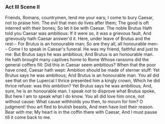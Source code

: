 ### Act III Scene II
Friends, Romans, countrymen, lend me your ears;
I come to bury Caesar, not to praise him.
The evil that men do lives after them;
The good is oft interred with their bones;
So let it be with Caesar. The noble Brutus
Hath told you Caesar was ambitious:
If it were so, it was a grievous fault,
And grievously hath Caesar answer'd it.
Here, under leave of Brutus and the rest--
For Brutus is an honourable man;
So are they all, all honourable men--
Come I to speak in Caesar's funeral.
He was my friend, faithful and just to me:
But Brutus says he was ambitious;
And Brutus is an honourable man.
He hath brought many captives home to Rome
Whose ransoms did the general coffers fill:
Did this in Caesar seem ambitious?
When that the poor have cried, Caesar hath wept:
Ambition should be made of sterner stuff:
Yet Brutus says he was ambitious;
And Brutus is an honourable man.
You all did see that on the Lupercal
I thrice presented him a kingly crown,
Which he did thrice refuse: was this ambition?
Yet Brutus says he was ambitious;
And, sure, he is an honourable man.
I speak not to disprove what Brutus spoke,
But here I am to speak what I do know.
You all did love him once, not without cause:
What cause withholds you then, to mourn for him?
O judgment! thou art fled to brutish beasts,
And men have lost their reason. Bear with me;
My heart is in the coffin there with Caesar,
And I must pause till it come back to me.